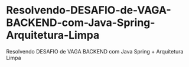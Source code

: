 # Resolvendo-DESAFIO-de-VAGA-BACKEND-com-Java-Spring-Arquitetura-Limpa
Resolvendo DESAFIO de VAGA BACKEND com Java Spring + Arquitetura Limpa
